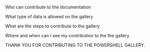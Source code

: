Who can contribute to the documentation

What type of data is allowed on the gallery

What are the steps to contribute to the gallery

Where and when can I see my contribution to the the gallery

THANK YOU FOR CONTRIBUTING TO THE POWERSHELL GALLERY.